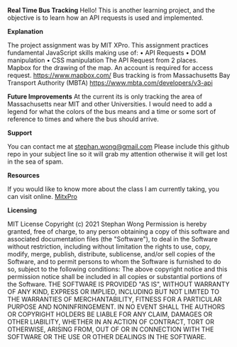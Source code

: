 **Real Time Bus Tracking**
Hello! This is another learning project, and the objective is to learn how an API requests is used and implemented.

**Explanation**

The project assignment was by MIT XPro. This assignment practices fundamental JavaScript skills making use of:
•	API Requests
•	DOM manipulation
•	CSS manipulation
The API Request from 2 places.  
Mapbox for the drawing of the map.  An account is required for access request.
https://www.mapbox.com/
Bus tracking is from Massachusetts Bay Transport Authority (MBTA)
https://www.mbta.com/developers/v3-api

**Future Improvements**
At the current its is only tracking the area of Massachusetts near MIT and other Universities.  I would need to add a legend for what the colors of the bus means and a time or some sort of reference to times and where the bus should arrive.   

**Support**

You can contact me at stephan.wong@gmail.com
Please include this github repo in your subject line so it will grab my attention otherwise it will get lost in the sea of spam. 

**Resources**

If you would like to know more about the class I am currently taking, you can visit online.
[MitxPro](https://executive-ed.xpro.mit.edu/professional-certificate-coding?gclid=CjwKCAjwqcKFBhAhEiwAfEr7zQpMSJQhx59RxoY8nMpnvPvTFnNmH_VTJAsIpAuqTQKfB8BAd20pjBoCJI4QAvD_BwE#page-section-790?utm_source=Google&utm_medium=c&utm_term=%2Bmit%20%2Bfull%20%2Bstack&utm_location=9029979&utm_campaign=B-365D_US_GG_SE_PCC_Brand&utm_content=MIT-Full-Stack___Course_OnlineSchool_12Nov
)

**Licensing**

MIT License
Copyright (c) 2021 Stephan Wong
Permission is hereby granted, free of charge, to any person obtaining a copy of this software and associated documentation files (the "Software"), to deal in the Software without restriction, including without limitation the rights to use, copy, modify, merge, publish, distribute, sublicense, and/or sell copies of the Software, and to permit persons to whom the Software is furnished to do so, subject to the following conditions:
The above copyright notice and this permission notice shall be included in all copies or substantial portions of the Software.
THE SOFTWARE IS PROVIDED "AS IS", WITHOUT WARRANTY OF ANY KIND, EXPRESS OR IMPLIED, INCLUDING BUT NOT LIMITED TO THE WARRANTIES OF MERCHANTABILITY, FITNESS FOR A PARTICULAR PURPOSE AND NONINFRINGEMENT. IN NO EVENT SHALL THE AUTHORS OR COPYRIGHT HOLDERS BE LIABLE FOR ANY CLAIM, DAMAGES OR OTHER LIABILITY, WHETHER IN AN ACTION OF CONTRACT, TORT OR OTHERWISE, ARISING FROM, OUT OF OR IN CONNECTION WITH THE SOFTWARE OR THE USE OR OTHER DEALINGS IN THE SOFTWARE.


